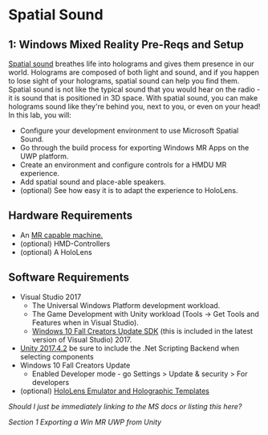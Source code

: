 # Spatial Sound

## 1: Windows Mixed Reality Pre-Reqs and Setup

[Spatial sound](https://docs.microsoft.com/en-us/windows/mixed-reality/spatial-sound) breathes life into holograms and gives them presence in our world. Holograms are composed of both light and sound, and if you happen to lose sight of your holograms, spatial sound can help you find them. Spatial sound is not like the typical sound that you would hear on the radio - it is sound that is positioned in 3D space. With spatial sound, you can make holograms sound like they're behind you, next to you, or even on your head! In this lab, you will:

-  Configure your development environment to use Microsoft Spatial Sound.
-  Go through the build process for exporting Windows MR Apps on the UWP platform.
-  Create an environment and configure controls for a HMDU MR experience.
-  Add spatial sound and place-able speakers.
-  (optional) See how easy it is to adapt the experience to HoloLens.

## Hardware Requirements

* An [MR capable machine.](https://docs.microsoft.com/en-us/windows/mixed-reality/install-the-tools#system-requirements)
* (optional) HMD-Controllers
* (optional) A HoloLens

## Software Requirements
* Visual Studio 2017
    *  The Universal Windows Platform development workload.
    *  The Game Development with Unity workload (Tools -> Get Tools and Features when in Visual Studio).
    *  [Windows 10 Fall Creators Update SDK](https://developer.microsoft.com/en-US/windows/downloads/windows-10-sdk) (this is included in the latest version of Visual Studio) 2017.
*  [Unity 2017.4.2](https://unity3d.com/get-unity/download/archive) be sure to include the .Net Scripting Backend when selecting components
* Windows 10 Fall Creators Update
    * Enabled Developer mode - go Settings > Update & security > For developers
* (optional) [HoloLens Emulator and Holographic Templates](https://docs.microsoft.com/en-us/windows/mixed-reality/install-the-tools#installation-checklist-for-HoloLens)

*Should I just be immediately linking to the MS docs or listing this here?*

*Section 1 Exporting a Win MR UWP from Unity*